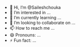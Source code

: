 - 👋 Hi, I’m @Saileshchouka
- 👀 I’m interested in ...
- 🌱 I’m currently learning ...
- 💞️ I’m looking to collaborate on ...
- 📫 How to reach me ...
- 😄 Pronouns: ...
- ⚡ Fun fact: ...

<!---
Saileshchouka/Saileshchouka is a ✨ special ✨ repository because its `README.md` (this file) appears on your GitHub profile.
You can click the Preview link to take a look at your changes.
--->
